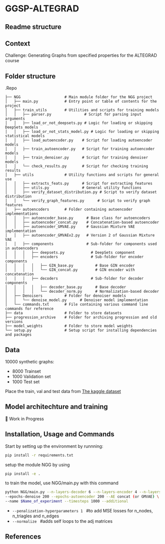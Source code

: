 # GGSP-ALTEGRAD
## Readme structure

## Context
Challenge: Generating Graphs from specified properties for the ALTEGRAD course

## Folder structure

.Repo
```
├── NGG                    # Main module folder for the NGG project
│   ├── main.py            # Entry point or table of contents for the project
│   ├── train_utils        # Utilities and scripts for training models
│   │   ├── parser.py               # Script for parsing input arguments
│   │   ├── load_or_not_deepsets.py # Logic for loading or skipping DeepSets models
│   │   ├── load_or_not_stats_model.py # Logic for loading or skipping statistical models
│   │   ├── load_autoencoder.py    # Script for loading autoencoder models
│   │   ├── train_autoencoder.py   # Script for training autoencoder models
│   │   ├── train_denoiser.py      # Script for training denoiser models
│   │   └── check_results.py       # Script for checking training results
│   ├── utils              # Utility functions and scripts for general use
│   │   ├── extracts_feats.py      # Script for extracting features
│   │   ├── utils.py               # General utility functions
│   │   ├── verify_dataset_distribution.py # Script to verify dataset distribution
│   │   └── verify_graph_features.py      # Script to verify graph features
│   ├── autoencoders       # Folder containing autoencoder implementations
│   │   ├── autoencoder_base.py      # Base class for autoencoders
│   │   ├── autoencoder_concat.py    # Concatenation-based autoencoder
│   │   ├── autoencoder_GMVAE.py     # Gaussian Mixture VAE implementation
│   │   ├── autoencoder_GMVAEv2.py   # Version 2 of Gaussian Mixture VAE
│   │   ├── components               # Sub-folder for components used in autoencoders
│   │   │   ├── deepsets.py            # DeepSets component
│   │   │   ├── encoders               # Sub-folder for encoder components
│   │   │   │   ├── GIN_base.py          # Base GIN encoder
│   │   │   │   └── GIN_concat.py        # GIN encoder with concatenation
│   │   │   ├── decoders               # Sub-folder for decoder components
│   │   │   │   ├── decoder_base.py      # Base decoder
│   │   │   │   └── decoder_norm.py      # Normalization-based decoder
│   ├── Denoisers          # Folder for denoiser models
│   │   └── denoise_model.py      # Denoiser model implementation
│   └── commands.txt       # File containing various command line commands for reference
├── data                   # Folder to store datasets
├── progression_archive    # Folder for archiving progression and old versions
├── model_weights          # Folder to store model weights
└── setup.py               # Setup script for installing dependencies and packages
```


## Data

10000 synthetic graphs:
- 8000 Trainset
- 1000 Validation set
- 1000 Test set

Place the train, val and test data from [The kaggle dataset](https://www.kaggle.com/competitions/generating-graphs-with-specified-properties/data)


## Model architechture and training

🚧 Work in Progress

## Installation, Usage and Commands

Start by setting up the environment by runnning:

``` bash
pip install -r requirements.txt
```

setup the module NGG by using 

``` bash
pip install -e .
```

to train the model, use NGG/main.py with this command 

``` bash
python NGG/main.py --n-layers-decoder 6 --n-layers-encoder 4 --n-layers-denoise 4 \
--epochs-denoise 200 --epochs-autoencoder 200 --AE concat (or GMVAE) \
--name $Name_of_experiment --timesteps 1000 --additional
```

- ```--penalization-hyperparameters 1 ``` #to add MSE losses for n_nodes, n_triagles and n_edges
- ```--normalize ``` #adds self loops to the adj matrices

## References

